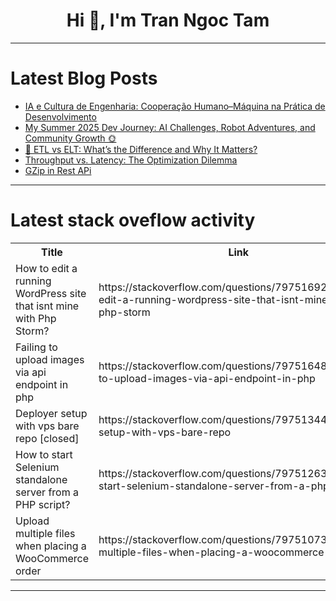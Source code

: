 <h1 align="center">Hi 👋, I'm Tran Ngoc Tam</h1>

---

# Latest Blog Posts 
<!-- BLOG-POST-LIST:START -->
- [IA e Cultura de Engenharia: Cooperação Humano–Máquina na Prática de Desenvolvimento](https://dev.to/targanski/ia-e-cultura-de-engenharia-cooperacao-humano-maquina-na-pratica-de-desenvolvimento-2lk2)
- [My Summer 2025 Dev Journey: AI Challenges, Robot Adventures, and Community Growth 🌞](https://dev.to/prema_ananda/my-summer-2025-dev-journey-ai-challenges-robot-adventures-and-community-growth-2jka)
- [🔄 ETL vs ELT: What’s the Difference and Why It Matters?](https://dev.to/shagun_khandelwal/etl-vs-elt-whats-the-difference-and-why-it-matters-ced)
- [Throughput vs. Latency: The Optimization Dilemma](https://dev.to/meeth_gangwar_f56b17f5aff/throughput-vs-latency-the-optimization-dilemma-385h)
- [GZip in Rest APi](https://dev.to/sadiul_hakim/gzip-in-rest-api-4k0e)
<!-- BLOG-POST-LIST:END -->

---

# Latest stack oveflow activity
<table>
  <tr><th>Title</th><th>Link</th></tr>
  <!-- STACKOVERFLOW:START --><tr><td>How to edit a running WordPress site that isnt mine with Php Storm?</td><td>https://stackoverflow.com/questions/79751692/how-to-edit-a-running-wordpress-site-that-isnt-mine-with-php-storm</td></tr><tr><td>Failing to upload images via api endpoint in php</td><td>https://stackoverflow.com/questions/79751648/failing-to-upload-images-via-api-endpoint-in-php</td></tr><tr><td>Deployer setup with vps bare repo [closed]</td><td>https://stackoverflow.com/questions/79751344/deployer-setup-with-vps-bare-repo</td></tr><tr><td>How to start Selenium standalone server from a PHP script?</td><td>https://stackoverflow.com/questions/79751263/how-to-start-selenium-standalone-server-from-a-php-script</td></tr><tr><td>Upload multiple files when placing a WooCommerce order</td><td>https://stackoverflow.com/questions/79751073/upload-multiple-files-when-placing-a-woocommerce-order</td></tr><!-- STACKOVERFLOW:END -->
</table>

---


